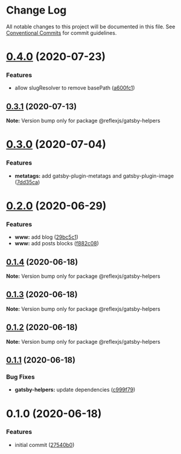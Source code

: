 # Change Log

All notable changes to this project will be documented in this file.
See [Conventional Commits](https://conventionalcommits.org) for commit guidelines.

# [0.4.0](https://github.com/reflexjs/reflex/compare/@reflexjs/gatsby-helpers@0.3.1...@reflexjs/gatsby-helpers@0.4.0) (2020-07-23)


### Features

* allow slugResolver to remove basePath ([a600fc1](https://github.com/reflexjs/reflex/commit/a600fc18c4a38e49f3a8a260e9aec44354a9c014))





## [0.3.1](https://github.com/reflexjs/reflex/compare/@reflexjs/gatsby-helpers@0.3.0...@reflexjs/gatsby-helpers@0.3.1) (2020-07-13)

**Note:** Version bump only for package @reflexjs/gatsby-helpers





# [0.3.0](https://github.com/reflexjs/reflex/compare/@reflexjs/gatsby-helpers@0.2.0...@reflexjs/gatsby-helpers@0.3.0) (2020-07-04)


### Features

* **metatags:** add gatsby-plugin-metatags and gatsby-plugin-image ([7dd35ca](https://github.com/reflexjs/reflex/commit/7dd35ca5a88f686f11a0f3772d4eaaa640842ba9))





# [0.2.0](https://github.com/reflexjs/reflex/compare/@reflexjs/gatsby-helpers@0.1.4...@reflexjs/gatsby-helpers@0.2.0) (2020-06-29)


### Features

* **www:** add blog ([29bc5c1](https://github.com/reflexjs/reflex/commit/29bc5c11148d4496a39e11591915328bc900fda4))
* **www:** add posts blocks ([f882c08](https://github.com/reflexjs/reflex/commit/f882c081b47da2e2ad325336ebb5fae45aeead49))





## [0.1.4](https://github.com/reflexjs/reflex/compare/@reflexjs/gatsby-helpers@0.1.3...@reflexjs/gatsby-helpers@0.1.4) (2020-06-18)

**Note:** Version bump only for package @reflexjs/gatsby-helpers





## [0.1.3](https://github.com/reflexjs/reflex/compare/@reflexjs/gatsby-helpers@0.1.2...@reflexjs/gatsby-helpers@0.1.3) (2020-06-18)

**Note:** Version bump only for package @reflexjs/gatsby-helpers





## [0.1.2](https://github.com/reflexjs/reflex/compare/@reflexjs/gatsby-helpers@0.1.1...@reflexjs/gatsby-helpers@0.1.2) (2020-06-18)

**Note:** Version bump only for package @reflexjs/gatsby-helpers





## [0.1.1](https://github.com/reflexjs/reflex/compare/@reflexjs/gatsby-helpers@0.1.0...@reflexjs/gatsby-helpers@0.1.1) (2020-06-18)


### Bug Fixes

* **gatsby-helpers:** update dependencies ([c999f79](https://github.com/reflexjs/reflex/commit/c999f799cf3008d64a9ff9871e6dac3e6767f9b4))





# 0.1.0 (2020-06-18)


### Features

* initial commit ([27540b0](https://github.com/reflexjs/reflex/commit/27540b022a849212a21894b05df928e5e6b19456))
